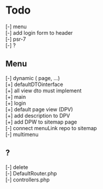 # Todo

[-] menu  
[-] add login form to header  
[-] psr-7  
[-] ?  

## Menu

[-] dynamic ( page, ...)  
  [+] defaultDTOinterface  
    [+] all view dto must implement  
      [+] main  
      [+] login  
  [+] default page view (DPV)  
  [+] add description to DPV  
  [+] add DPW to sitemap page  
  [-] connect menuLink repo to sitemap  
[-] multimenu  

## ?

[-] delete  
  [-] DefaultRouter.php  
  [-] controllers.php  

